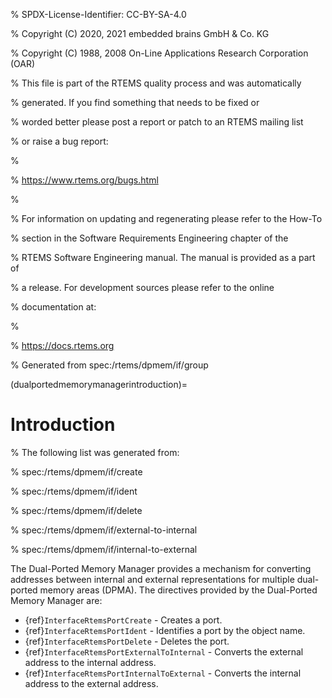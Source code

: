 % SPDX-License-Identifier: CC-BY-SA-4.0

% Copyright (C) 2020, 2021 embedded brains GmbH & Co. KG

% Copyright (C) 1988, 2008 On-Line Applications Research Corporation (OAR)

% This file is part of the RTEMS quality process and was automatically

% generated.  If you find something that needs to be fixed or

% worded better please post a report or patch to an RTEMS mailing list

% or raise a bug report:

%

% https://www.rtems.org/bugs.html

%

% For information on updating and regenerating please refer to the How-To

% section in the Software Requirements Engineering chapter of the

% RTEMS Software Engineering manual.  The manual is provided as a part of

% a release.  For development sources please refer to the online

% documentation at:

%

% https://docs.rtems.org

% Generated from spec:/rtems/dpmem/if/group

(dualportedmemorymanagerintroduction)=

# Introduction

% The following list was generated from:

% spec:/rtems/dpmem/if/create

% spec:/rtems/dpmem/if/ident

% spec:/rtems/dpmem/if/delete

% spec:/rtems/dpmem/if/external-to-internal

% spec:/rtems/dpmem/if/internal-to-external

The Dual-Ported Memory Manager provides a mechanism for converting addresses
between internal and external representations for multiple dual-ported memory
areas (DPMA). The directives provided by the Dual-Ported Memory Manager are:

- {ref}`InterfaceRtemsPortCreate` - Creates a port.
- {ref}`InterfaceRtemsPortIdent` - Identifies a port by the object name.
- {ref}`InterfaceRtemsPortDelete` - Deletes the port.
- {ref}`InterfaceRtemsPortExternalToInternal` - Converts the external address
  to the internal address.
- {ref}`InterfaceRtemsPortInternalToExternal` - Converts the internal address
  to the external address.

